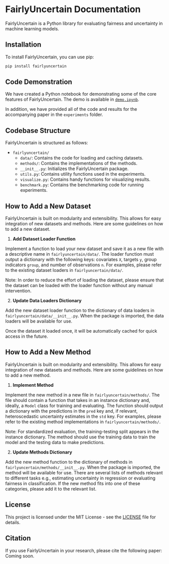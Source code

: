 # FairlyUncertain Documentation

FairlyUncertain is a Python library for evaluating fairness and uncertainty in machine learning models. 

## Installation

To install FairlyUncertain, you can use pip:

```bash
pip install fairlyuncertain
```

## Code Demonstration

We have created a Python notebook for demonstrating some of the core features of FairlyUncertain. The demo is available in [`demo.ipynb`](demo.ipynb).

In addition, we have provided all of the code and results for the accompanying paper in the `experiments` folder.

## Codebase Structure

FairlyUncertain is structured as follows:

- `fairlyuncertain/`
  - `data/`: Contains the code for loading and caching datasets.
  - `methods/`: Contains the implementations of the methods.
  - `__init__.py`: Initializes the FairlyUncertain package.
  - `utils.py`: Contains utility functions used in the experiments.
  - `visualize.py`: Contains handy functions for visualizing results.
  - `benchmark.py`: Contains the benchmarking code for running experiments.

## How to Add a New Dataset

FairlyUncertain is built on modularity and extensibility. This allows for easy integration of new datasets and methods. Here are some guidelines on how to add a new dataset.

1. **Add Dataset Loader Function**

Implement a function to load your new dataset and save it as a new file with a descriptive name in `fairlyuncertain/data/`. The loader function must output a dictionary with the following keys: covariates `X`, targets `y`, group indicators `group`, and number of observations `n`. For examples, please refer to the existing dataset loaders in `fairlyuncertain/data/`.

Note: In order to reduce the effort of loading the dataset, please ensure that the dataset can be loaded with the loader function without any manual intervention.

2. **Update Data Loaders Dictionary**

Add the new dataset loader function to the dictionary of data loaders in `fairlyuncertain/data/__init__.py`. When the package is imported, the data loaders will be available for use.

Once the dataset it loaded once, it will be automatically cached for quick access in the future.

## How to Add a New Method

FairlyUncertain is built on modularity and extensibility. This allows for easy integration of new datasets and methods. Here are some guidelines on how to add a new method.

1. **Implement Method**

Implement the new method in a new file in `fairlyuncertain/methods/`. The file should contain a function that takes in an instance dictionary and, ideally, a `Model` class for training and evaluating. The function should output a dictionary with the predictions in the `pred` key and, if relevant, heteroscedastic uncertainty estimates in the `std` key. For examples, please refer to the existing method implementations in `fairlyuncertain/methods/`.

Note: For standardized evaluation, the training-testing split appears in the instance dictionary. The method should use the training data to train the model and the testing data to make predictions.

2. **Update Methods Dictionary**

Add the new method function to the dictionary of methods in `fairlyuncertain/methods/__init__.py`. When the package is imported, the method will be available for use. There are several lists of methods relevant to different tasks e.g., estimating uncertainty in regression or evaluating fairness in classification. If the new method fits into one of these categories, please add it to the relevant list.

## License

This project is licensed under the MIT License - see the [LICENSE](LICENSE) file for details.

## Citation

If you use FairlyUncertain in your research, please cite the following paper: Coming soon.
